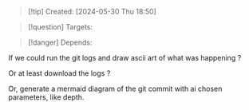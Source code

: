 
>[!tip] Created: [2024-05-30 Thu 18:50]

>[!question] Targets: 

>[!danger] Depends: 

If we could run the git logs and draw ascii art of what was happening ?

Or at least download the logs ?

Or, generate a mermaid diagram of the git commit with ai chosen parameters, like depth.